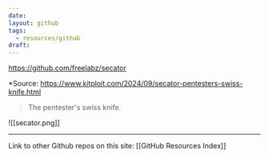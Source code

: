 ```yaml
---
date: 
layout: github
tags:
  - resources/github
draft:
---
```

https://github.com/freelabz/secator

*Source: https://www.kitploit.com/2024/09/secator-pentesters-swiss-knife.html

> The pentester's swiss knife.

![[secator.png]]


---
Link to other Github repos on this site: [[GitHub Resources Index]]